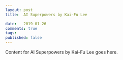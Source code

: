 ```yaml
---
layout: post
title:  AI Superpowers by Kai-Fu Lee

date:   2019-01-26
comments: true
tags: 
published: false
---
```

 
Content for AI Superpowers by Kai-Fu Lee
 goes here.
 
